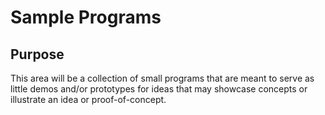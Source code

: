 # **Sample Programs**

## Purpose

This area will be a collection of small programs that are meant to serve as little demos and/or prototypes for ideas that may showcase concepts or illustrate an idea or proof-of-concept.